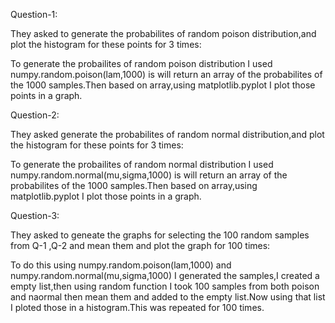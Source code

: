 

Question-1:

They asked to generate the probabilites of random poison distribution,and plot the histogram for these points for 3 times:

To generate the probailites of random poison distribution I used numpy.random.poison(lam,1000) is will return an array of the probabilites of the 1000 samples.Then based on array,using matplotlib.pyplot I plot those points in a graph.

Question-2:

They asked generate the probabilites of random normal distribution,and plot the histogram for these points for 3 times:

To generate the probailites of random normal distribution I used numpy.random.normal(mu,sigma,1000) is will return an array of the probabilites of the 1000 samples.Then based on array,using matplotlib.pyplot I plot those points in a graph.

Question-3:

They asked to geneate the graphs for selecting the 100 random samples from Q-1 ,Q-2 and mean them and plot the graph for 100 times:

To do this using numpy.random.poison(lam,1000) and numpy.random.normal(mu,sigma,1000) I generated the samples,I created a empty list,then using random function I took 100 samples from both poison and naormal then mean them and added to the empty list.Now using that list I ploted those in a histogram.This was repeated for 100 times.
